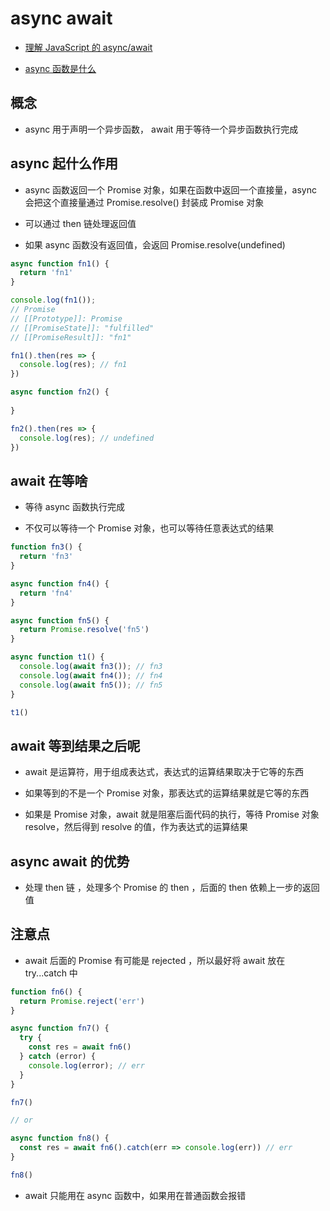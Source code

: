 # async await

- [理解 JavaScript 的 async/await](https://segmentfault.com/a/1190000007535316)

- [async 函数是什么](http://www.ruanyifeng.com/blog/2015/05/async.html)

## 概念

- async 用于声明一个异步函数， await 用于等待一个异步函数执行完成

## async 起什么作用

- async 函数返回一个 Promise 对象，如果在函数中返回一个直接量，async 会把这个直接量通过 Promise.resolve() 封装成 Promise 对象

- 可以通过 then 链处理返回值

- 如果 async 函数没有返回值，会返回 Promise.resolve(undefined)

```js
async function fn1() {
  return 'fn1'
}

console.log(fn1());
// Promise
// [[Prototype]]: Promise
// [[PromiseState]]: "fulfilled"
// [[PromiseResult]]: "fn1"

fn1().then(res => {
  console.log(res); // fn1
})

async function fn2() {
  
}

fn2().then(res => {
  console.log(res); // undefined
})
```

## await 在等啥 

- 等待 async 函数执行完成

- 不仅可以等待一个 Promise 对象，也可以等待任意表达式的结果

```js
function fn3() {
  return 'fn3'
}

async function fn4() {
  return 'fn4'
}

async function fn5() {
  return Promise.resolve('fn5')
}

async function t1() {
  console.log(await fn3()); // fn3
  console.log(await fn4()); // fn4
  console.log(await fn5()); // fn5
}

t1()
```

## await 等到结果之后呢 

- await 是运算符，用于组成表达式，表达式的运算结果取决于它等的东西

- 如果等到的不是一个 Promise 对象，那表达式的运算结果就是它等的东西

- 如果是 Promise 对象，await 就是阻塞后面代码的执行，等待 Promise 对象 resolve，然后得到 resolve 的值，作为表达式的运算结果

## async await 的优势

- 处理 then 链 ，处理多个 Promise 的 then ，后面的 then 依赖上一步的返回值

## 注意点

- await 后面的 Promise 有可能是 rejected ，所以最好将 await 放在 try...catch 中

```js
function fn6() {
  return Promise.reject('err')
}

async function fn7() {
  try {
    const res = await fn6()
  } catch (error) {
    console.log(error); // err
  }
}

fn7()

// or 

async function fn8() {
  const res = await fn6().catch(err => console.log(err)) // err
}

fn8()
```

- await 只能用在 async 函数中，如果用在普通函数会报错